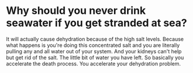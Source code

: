 # Why should you never drink seawater if you get stranded at sea?

It will actually cause dehydration because of the high salt levels. Because what happens is you're doing this concentrated salt and you are literally pulling any and all water out of your system. And your kidneys can't help but get rid of the salt. The little bit of water you have left. So basically you accelerate the death process. You accelerate your dehydration problem.